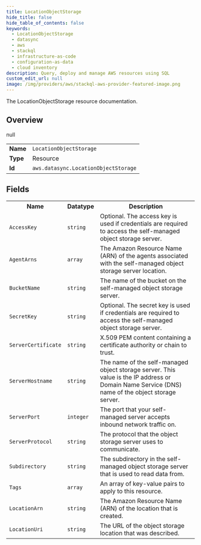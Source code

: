 ```yaml
---
title: LocationObjectStorage
hide_title: false
hide_table_of_contents: false
keywords:
  - LocationObjectStorage
  - datasync
  - aws
  - stackql
  - infrastructure-as-code
  - configuration-as-data
  - cloud inventory
description: Query, deploy and manage AWS resources using SQL
custom_edit_url: null
image: /img/providers/aws/stackql-aws-provider-featured-image.png
---
```

The LocationObjectStorage resource documentation.

## Overview
<table><tbody>
<tr><td><b>Name</b></td><td><code>LocationObjectStorage</code></td></tr>
<tr><td><b>Type</b></td><td>Resource</td></tr>
null
<tr><td><b>Id</b></td><td><code>aws.datasync.LocationObjectStorage</code></td></tr>
</tbody></table>

## Fields
<table><tbody>
<tr><th>Name</th><th>Datatype</th><th>Description</th></tr>
<tr><td><code>AccessKey</code></td><td><code>string</code></td><td>Optional. The access key is used if credentials are required to access the self-managed object storage server.</td></tr><tr><td><code>AgentArns</code></td><td><code>array</code></td><td>The Amazon Resource Name (ARN) of the agents associated with the self-managed object storage server location.</td></tr><tr><td><code>BucketName</code></td><td><code>string</code></td><td>The name of the bucket on the self-managed object storage server.</td></tr><tr><td><code>SecretKey</code></td><td><code>string</code></td><td>Optional. The secret key is used if credentials are required to access the self-managed object storage server.</td></tr><tr><td><code>ServerCertificate</code></td><td><code>string</code></td><td>X.509 PEM content containing a certificate authority or chain to trust.</td></tr><tr><td><code>ServerHostname</code></td><td><code>string</code></td><td>The name of the self-managed object storage server. This value is the IP address or Domain Name Service (DNS) name of the object storage server.</td></tr><tr><td><code>ServerPort</code></td><td><code>integer</code></td><td>The port that your self-managed server accepts inbound network traffic on.</td></tr><tr><td><code>ServerProtocol</code></td><td><code>string</code></td><td>The protocol that the object storage server uses to communicate.</td></tr><tr><td><code>Subdirectory</code></td><td><code>string</code></td><td>The subdirectory in the self-managed object storage server that is used to read data from.</td></tr><tr><td><code>Tags</code></td><td><code>array</code></td><td>An array of key-value pairs to apply to this resource.</td></tr><tr><td><code>LocationArn</code></td><td><code>string</code></td><td>The Amazon Resource Name (ARN) of the location that is created.</td></tr><tr><td><code>LocationUri</code></td><td><code>string</code></td><td>The URL of the object storage location that was described.</td></tr>
</tbody></table>
